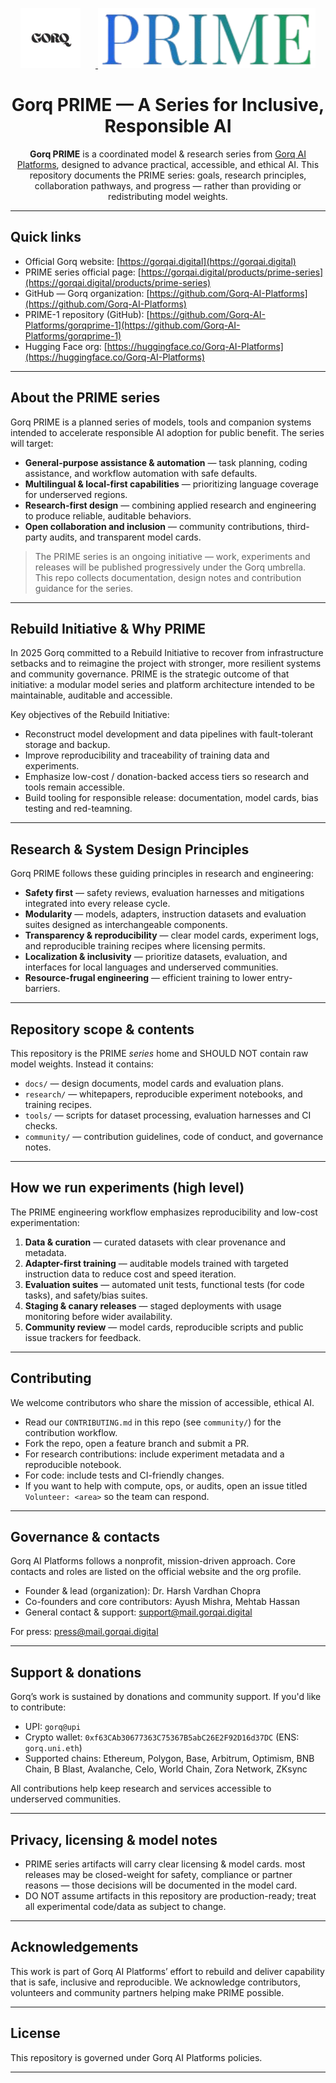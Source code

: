 
<!--
  README for Gorq PRIME Series
  Place logo images at:
    - assets/gorq-logo.png       (Gorq master logo)
    - assets/prime-logo.png      (PRIME series mark / logo)
-->

<p align="center">
  <a href="https://gorqai.digital" target="_blank" rel="noopener">
    <img src="assets/gorqlogo-bgless.png" alt="Gorq AI Platforms" height="96" style="margin-right:24px;">
  </a>
  <a href="https://gorqai.digital/products/prime-series" target="_blank" rel="noopener">
    <img src="assets/primeserieslogo-transparent.png" alt="Gorq PRIME Series" height="96">
  </a>
</p>

<h1 align="center">Gorq PRIME — A Series for Inclusive, Responsible AI</h1>

<p align="center">
  <strong>Gorq PRIME</strong> is a coordinated model & research series from <a href="https://gorqai.digital" target="_blank" rel="noopener">Gorq AI Platforms</a>, designed to advance practical, accessible, and ethical AI. This repository documents the PRIME series: goals, research principles, collaboration pathways, and progress — rather than providing or redistributing model weights.  
</p>

---

## Quick links
- Official Gorq website: [https://gorqai.digital](https://gorqai.digital)  
- PRIME series official page: <!-- EDIT: replace with the canonical PRIME page URL if different --> [https://gorqai.digital/products/prime-series](https://gorqai.digital/products/prime-series)
- GitHub — Gorq organization: [https://github.com/Gorq-AI-Platforms](https://github.com/Gorq-AI-Platforms)  
- PRIME-1 repository (GitHub): <!-- EDIT: replace if your repo path differs --> [https://github.com/Gorq-AI-Platforms/gorqprime-1](https://github.com/Gorq-AI-Platforms/gorqprime-1)  
- Hugging Face org: [https://huggingface.co/Gorq-AI-Platforms](https://huggingface.co/Gorq-AI-Platforms)

---

## About the PRIME series
Gorq PRIME is a planned series of models, tools and companion systems intended to accelerate responsible AI adoption for public benefit. The series will target:

- **General-purpose assistance & automation** — task planning, coding assistance, and workflow automation with safe defaults.  
- **Multilingual & local-first capabilities** — prioritizing language coverage for underserved regions.  
- **Research-first design** — combining applied research and engineering to produce reliable, auditable behaviors.  
- **Open collaboration and inclusion** — community contributions, third-party audits, and transparent model cards.

> The PRIME series is an ongoing initiative — work, experiments and releases will be published progressively under the Gorq umbrella. This repo collects documentation, design notes and contribution guidance for the series.

---

## Rebuild Initiative & Why PRIME
In 2025 Gorq committed to a Rebuild Initiative to recover from infrastructure setbacks and to reimagine the project with stronger, more resilient systems and community governance. PRIME is the strategic outcome of that initiative: a modular model series and platform architecture intended to be maintainable, auditable and accessible.

Key objectives of the Rebuild Initiative:
- Reconstruct model development and data pipelines with fault-tolerant storage and backup.  
- Improve reproducibility and traceability of training data and experiments.  
- Emphasize low-cost / donation-backed access tiers so research and tools remain accessible.  
- Build tooling for responsible release: documentation, model cards, bias testing and red-teamning.

---

## Research & System Design Principles
Gorq PRIME follows these guiding principles in research and engineering:

- **Safety first** — safety reviews, evaluation harnesses and mitigations integrated into every release cycle.  
- **Modularity** — models, adapters, instruction datasets and evaluation suites designed as interchangeable components.  
- **Transparency & reproducibility** — clear model cards, experiment logs, and reproducible training recipes where licensing permits.  
- **Localization & inclusivity** — prioritize datasets, evaluation, and interfaces for local languages and underserved communities.  
- **Resource-frugal engineering** — efficient training to lower entry-barriers.

---

## Repository scope & contents
This repository is the PRIME *series* home and SHOULD NOT contain raw model weights. Instead it contains:

- `docs/` — design documents, model cards and evaluation plans.  
- `research/` — whitepapers, reproducible experiment notebooks, and training recipes.  
- `tools/` — scripts for dataset processing, evaluation harnesses and CI checks.  
- `community/` — contribution guidelines, code of conduct, and governance notes.

---

## How we run experiments (high level)
The PRIME engineering workflow emphasizes reproducibility and low-cost experimentation:

1. **Data & curation** — curated datasets with clear provenance and metadata.  
2. **Adapter-first training** — auditable models trained with targeted instruction data to reduce cost and speed iteration.  
3. **Evaluation suites** — automated unit tests, functional tests (for code tasks), and safety/bias suites.  
4. **Staging & canary releases** — staged deployments with usage monitoring before wider availability.  
5. **Community review** — model cards, reproducible scripts and public issue trackers for feedback.

---

## Contributing
We welcome contributors who share the mission of accessible, ethical AI.

- Read our `CONTRIBUTING.md` in this repo (see `community/`) for the contribution workflow.  
- Fork the repo, open a feature branch and submit a PR.  
- For research contributions: include experiment metadata and a reproducible notebook.  
- For code: include tests and CI-friendly changes.  
- If you want to help with compute, ops, or audits, open an issue titled `Volunteer: <area>` so the team can respond.

---

## Governance & contacts
Gorq AI Platforms follows a nonprofit, mission-driven approach. Core contacts and roles are listed on the official website and the org profile.

- Founder & lead (organization): Dr. Harsh Vardhan Chopra  
- Co-founders and core contributors: Ayush Mishra, Mehtab Hassan  
- General contact & support: support@mail.gorqai.digital <!-- EDIT if you prefer a different address -->

For press: press@mail.gorqai.digital

---

## Support & donations
Gorq’s work is sustained by donations and community support. If you'd like to contribute:

- UPI: `gorq@upi`  
- Crypto wallet: `0xf63CAb30677363C75367B5abC26E2F92D16d37DC` (ENS: `gorq.uni.eth`)  
- Supported chains: Ethereum, Polygon, Base, Arbitrum, Optimism, BNB Chain, B Blast, Avalanche, Celo, World Chain, Zora Network, ZKsync

All contributions help keep research and services accessible to underserved communities.

---

## Privacy, licensing & model notes
- PRIME series artifacts will carry clear licensing & model cards. most releases may be closed-weight for safety, compliance or partner reasons — those decisions will be documented in the model card.  
- DO NOT assume artifacts in this repository are production-ready; treat all experimental code/data as subject to change.

---

## Acknowledgements
This work is part of Gorq AI Platforms’ effort to rebuild and deliver capability that is safe, inclusive and reproducible. We acknowledge contributors, volunteers and community partners helping make PRIME possible.

---

## License
This repository is governed under Gorq AI Platforms policies. <!-- EDIT: add license type -->

---
